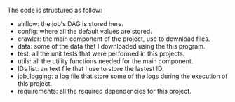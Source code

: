 The code is structured as follow:
- airflow: the job's DAG is stored here.
- config: where all the default values are stored.
- crawler: the main component of the project, use to download files.
- data: some of the data that I downloaded using the this program.
- test: all the unit tests that were performed in this projects.
- utils: all the utility functions needed for the main component.
- IDs list: an text file that I use to store the lastest ID.
- job_logging: a log file that store some of the logs during the execution of this project.
- requirements: all the required dependencies for this project.